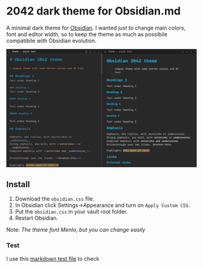# 2042 dark theme for Obsidian.md

A minimal dark theme for [Obsidian](https://obsidian.md/).
I wanted just to change main colors, font and editor width, so to keep the theme as much as possibile compatibile with Obsidian evolution.

![Screenshot](./screenshot-theme-2042.png)

## Install

1. Download the `obsidian.css` file.
2. In Obsidian click Settings->Appearance and turn on `Apply Custom CSS`.
3. Put the `obsidian.css` in your vault root folder.
4. Restart Obsidian.

Note: _The theme font Menlo, but you can change easily_


### Test
I use this [markdown test file](test.md) to check

